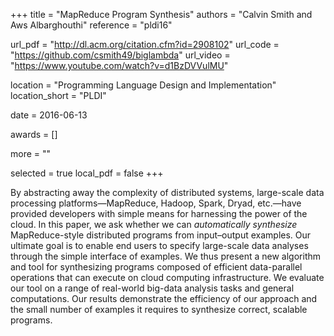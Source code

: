 +++
title = "MapReduce Program Synthesis"
authors = "Calvin Smith and Aws Albarghouthi"
reference = "pldi16"

url_pdf = "http://dl.acm.org/citation.cfm?id=2908102"
url_code = "https://github.com/csmith49/biglambda"
url_video = "https://www.youtube.com/watch?v=d1BzDVVulMU"

location = "Programming Language Design and Implementation"
location_short = "PLDI"

date = 2016-06-13

awards = []

more = ""

selected = true
local_pdf = false
+++

By abstracting away the complexity of distributed systems, large-scale data processing platforms—MapReduce, Hadoop, Spark, Dryad, etc.—have provided developers with simple means for harnessing the power of the cloud. In this paper, we ask whether we can *automatically synthesize* MapReduce-style distributed programs from input–output examples. Our ultimate goal is to enable end users to specify large-scale data analyses through the simple interface of examples. We thus present a new algorithm and tool for synthesizing programs composed of efficient data-parallel operations that can execute on cloud computing infrastructure. We
evaluate our tool on a range of real-world big-data analysis tasks and general computations. Our results demonstrate the efficiency of our approach and the small number of examples it requires to synthesize correct, scalable programs.